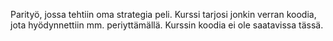 Parityö, jossa tehtiin oma strategia peli. Kurssi tarjosi jonkin verran koodia, jota hyödynnettiin mm. periyttämällä. Kurssin koodia ei ole saatavissa tässä.
